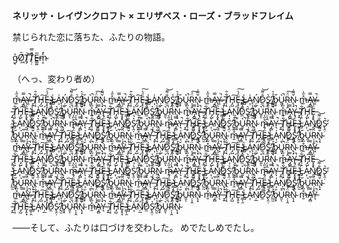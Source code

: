 <!-- title: 炎と飛翔 （第1巻） -->

**ネリッサ・レイヴンクロフト × エリザベス・ローズ・ブラッドフレイム**

禁じられた恋に落ちた、ふたりの物語。

g̷͐ͅO̸͖͑̄Ṯ̸̗͝T̸̖̣͊̿E̶̳͚̅ṃ̴̠̀̽

（へっ、変わり者め）

m̶̱̊̋̍A̷̡̻̿Y̵͉̚ ̵̞͍̇T̸̛̹̝͋̑H̴̡̺͠Ë̶̞̥̞́̍͠ ̴͇̩̯̔L̵̡̍A̷͎̍Ń̸̦̲D̷̼̐͌͝S̷̢̯̣͛̕ ̸̰̫̽̉͛b̷̥̟̆U̴͈͛̚ͅR̷̦̩̭̈́͠Ň̴̢͙͌͑
m̶̱̊̋̍A̷̡̻̿Y̵͉̚ ̵̞͍̇T̸̛̹̝͋̑H̴̡̺͠Ë̶̞̥̞́̍͠ ̴͇̩̯̔L̵̡̍A̷͎̍Ń̸̦̲D̷̼̐͌͝S̷̢̯̣͛̕ ̸̰̫̽̉͛b̷̥̟̆U̴͈͛̚ͅR̷̦̩̭̈́͠Ň̴̢͙͌͑
m̶̱̊̋̍A̷̡̻̿Y̵͉̚ ̵̞͍̇T̸̛̹̝͋̑H̴̡̺͠Ë̶̞̥̞́̍͠ ̴͇̩̯̔L̵̡̍A̷͎̍Ń̸̦̲D̷̼̐͌͝S̷̢̯̣͛̕ ̸̰̫̽̉͛b̷̥̟̆U̴͈͛̚ͅR̷̦̩̭̈́͠Ň̴̢͙͌͑
m̶̱̊̋̍A̷̡̻̿Y̵͉̚ ̵̞͍̇T̸̛̹̝͋̑H̴̡̺͠Ë̶̞̥̞́̍͠ ̴͇̩̯̔L̵̡̍A̷͎̍Ń̸̦̲D̷̼̐͌͝S̷̢̯̣͛̕ ̸̰̫̽̉͛b̷̥̟̆U̴͈͛̚ͅR̷̦̩̭̈́͠Ň̴̢͙͌͑
m̶̱̊̋̍A̷̡̻̿Y̵͉̚ ̵̞͍̇T̸̛̹̝͋̑H̴̡̺͠Ë̶̞̥̞́̍͠ ̴͇̩̯̔L̵̡̍A̷͎̍Ń̸̦̲D̷̼̐͌͝S̷̢̯̣͛̕ ̸̰̫̽̉͛b̷̥̟̆U̴͈͛̚ͅR̷̦̩̭̈́͠Ň̴̢͙͌͑
m̶̱̊̋̍A̷̡̻̿Y̵͉̚ ̵̞͍̇T̸̛̹̝͋̑H̴̡̺͠Ë̶̞̥̞́̍͠ ̴͇̩̯̔L̵̡̍A̷͎̍Ń̸̦̲D̷̼̐͌͝S̷̢̯̣͛̕ ̸̰̫̽̉͛b̷̥̟̆U̴͈͛̚ͅR̷̦̩̭̈́͠Ň̴̢͙͌͑
m̶̱̊̋̍A̷̡̻̿Y̵͉̚ ̵̞͍̇T̸̛̹̝͋̑H̴̡̺͠Ë̶̞̥̞́̍͠ ̴͇̩̯̔L̵̡̍A̷͎̍Ń̸̦̲D̷̼̐͌͝S̷̢̯̣͛̕ ̸̰̫̽̉͛b̷̥̟̆U̴͈͛̚ͅR̷̦̩̭̈́͠Ň̴̢͙͌͑
m̶̱̊̋̍A̷̡̻̿Y̵͉̚ ̵̞͍̇T̸̛̹̝͋̑H̴̡̺͠Ë̶̞̥̞́̍͠ ̴͇̩̯̔L̵̡̍A̷͎̍Ń̸̦̲D̷̼̐͌͝S̷̢̯̣͛̕ ̸̰̫̽̉͛b̷̥̟̆U̴͈͛̚ͅR̷̦̩̭̈́͠Ň̴̢͙͌͑
m̶̱̊̋̍A̷̡̻̿Y̵͉̚ ̵̞͍̇T̸̛̹̝͋̑H̴̡̺͠Ë̶̞̥̞́̍͠ ̴͇̩̯̔L̵̡̍A̷͎̍Ń̸̦̲D̷̼̐͌͝S̷̢̯̣͛̕ ̸̰̫̽̉͛b̷̥̟̆U̴͈͛̚ͅR̷̦̩̭̈́͠Ň̴̢͙͌͑
m̶̱̊̋̍A̷̡̻̿Y̵͉̚ ̵̞͍̇T̸̛̹̝͋̑H̴̡̺͠Ë̶̞̥̞́̍͠ ̴͇̩̯̔L̵̡̍A̷͎̍Ń̸̦̲D̷̼̐͌͝S̷̢̯̣͛̕ ̸̰̫̽̉͛b̷̥̟̆U̴͈͛̚ͅR̷̦̩̭̈́͠Ň̴̢͙͌͑
m̶̱̊̋̍A̷̡̻̿Y̵͉̚ ̵̞͍̇T̸̛̹̝͋̑H̴̡̺͠Ë̶̞̥̞́̍͠ ̴͇̩̯̔L̵̡̍A̷͎̍Ń̸̦̲D̷̼̐͌͝S̷̢̯̣͛̕ ̸̰̫̽̉͛b̷̥̟̆U̴͈͛̚ͅR̷̦̩̭̈́͠Ň̴̢͙͌͑
m̶̱̊̋̍A̷̡̻̿Y̵͉̚ ̵̞͍̇T̸̛̹̝͋̑H̴̡̺͠Ë̶̞̥̞́̍͠ ̴͇̩̯̔L̵̡̍A̷͎̍Ń̸̦̲D̷̼̐͌͝S̷̢̯̣͛̕ ̸̰̫̽̉͛b̷̥̟̆U̴͈͛̚ͅR̷̦̩̭̈́͠Ň̴̢͙͌͑
m̶̱̊̋̍A̷̡̻̿Y̵͉̚ ̵̞͍̇T̸̛̹̝͋̑H̴̡̺͠Ë̶̞̥̞́̍͠ ̴͇̩̯̔L̵̡̍A̷͎̍Ń̸̦̲D̷̼̐͌͝S̷̢̯̣͛̕ ̸̰̫̽̉͛b̷̥̟̆U̴͈͛̚ͅR̷̦̩̭̈́͠Ň̴̢͙͌͑
m̶̱̊̋̍A̷̡̻̿Y̵͉̚ ̵̞͍̇T̸̛̹̝͋̑H̴̡̺͠Ë̶̞̥̞́̍͠ ̴͇̩̯̔L̵̡̍A̷͎̍Ń̸̦̲D̷̼̐͌͝S̷̢̯̣͛̕ ̸̰̫̽̉͛b̷̥̟̆U̴͈͛̚ͅR̷̦̩̭̈́͠Ň̴̢͙͌͑
m̶̱̊̋̍A̷̡̻̿Y̵͉̚ ̵̞͍̇T̸̛̹̝͋̑H̴̡̺͠Ë̶̞̥̞́̍͠ ̴͇̩̯̔L̵̡̍A̷͎̍Ń̸̦̲D̷̼̐͌͝S̷̢̯̣͛̕ ̸̰̫̽̉͛b̷̥̟̆U̴͈͛̚ͅR̷̦̩̭̈́͠Ň̴̢͙͌͑
m̶̱̊̋̍A̷̡̻̿Y̵͉̚ ̵̞͍̇T̸̛̹̝͋̑H̴̡̺͠Ë̶̞̥̞́̍͠ ̴͇̩̯̔L̵̡̍A̷͎̍Ń̸̦̲D̷̼̐͌͝S̷̢̯̣͛̕ ̸̰̫̽̉͛b̷̥̟̆U̴͈͛̚ͅR̷̦̩̭̈́͠Ň̴̢͙͌͑
m̶̱̊̋̍A̷̡̻̿Y̵͉̚ ̵̞͍̇T̸̛̹̝͋̑H̴̡̺͠Ë̶̞̥̞́̍͠ ̴͇̩̯̔L̵̡̍A̷͎̍Ń̸̦̲D̷̼̐͌͝S̷̢̯̣͛̕ ̸̰̫̽̉͛b̷̥̟̆U̴͈͛̚ͅR̷̦̩̭̈́͠Ň̴̢͙͌͑
m̶̱̊̋̍A̷̡̻̿Y̵͉̚ ̵̞͍̇T̸̛̹̝͋̑H̴̡̺͠Ë̶̞̥̞́̍͠ ̴͇̩̯̔L̵̡̍A̷͎̍Ń̸̦̲D̷̼̐͌͝S̷̢̯̣͛̕ ̸̰̫̽̉͛b̷̥̟̆U̴͈͛̚ͅR̷̦̩̭̈́͠Ň̴̢͙͌͑
m̶̱̊̋̍A̷̡̻̿Y̵͉̚ ̵̞͍̇T̸̛̹̝͋̑H̴̡̺͠Ë̶̞̥̞́̍͠ ̴͇̩̯̔L̵̡̍A̷͎̍Ń̸̦̲D̷̼̐͌͝S̷̢̯̣͛̕ ̸̰̫̽̉͛b̷̥̟̆U̴͈͛̚ͅR̷̦̩̭̈́͠Ň̴̢͙͌͑
m̶̱̊̋̍A̷̡̻̿Y̵͉̚ ̵̞͍̇T̸̛̹̝͋̑H̴̡̺͠Ë̶̞̥̞́̍͠ ̴͇̩̯̔L̵̡̍A̷͎̍Ń̸̦̲D̷̼̐͌͝S̷̢̯̣͛̕ ̸̰̫̽̉͛b̷̥̟̆U̴͈͛̚ͅR̷̦̩̭̈́͠Ň̴̢͙͌͑
m̶̱̊̋̍A̷̡̻̿Y̵͉̚ ̵̞͍̇T̸̛̹̝͋̑H̴̡̺͠Ë̶̞̥̞́̍͠ ̴͇̩̯̔L̵̡̍A̷͎̍Ń̸̦̲D̷̼̐͌͝S̷̢̯̣͛̕ ̸̰̫̽̉͛b̷̥̟̆U̴͈͛̚ͅR̷̦̩̭̈́͠Ň̴̢͙͌͑
m̶̱̊̋̍A̷̡̻̿Y̵͉̚ ̵̞͍̇T̸̛̹̝͋̑H̴̡̺͠Ë̶̞̥̞́̍͠ ̴͇̩̯̔L̵̡̍A̷͎̍Ń̸̦̲D̷̼̐͌͝S̷̢̯̣͛̕ ̸̰̫̽̉͛b̷̥̟̆U̴͈͛̚ͅR̷̦̩̭̈́͠Ň̴̢͙͌͑
m̶̱̊̋̍A̷̡̻̿Y̵͉̚ ̵̞͍̇T̸̛̹̝͋̑H̴̡̺͠Ë̶̞̥̞́̍͠ ̴͇̩̯̔L̵̡̍A̷͎̍Ń̸̦̲D̷̼̐͌͝S̷̢̯̣͛̕ ̸̰̫̽̉͛b̷̥̟̆U̴͈͛̚ͅR̷̦̩̭̈́͠Ň̴̢͙͌͑
m̶̱̊̋̍A̷̡̻̿Y̵͉̚ ̵̞͍̇T̸̛̹̝͋̑H̴̡̺͠Ë̶̞̥̞́̍͠ ̴͇̩̯̔L̵̡̍A̷͎̍Ń̸̦̲D̷̼̐͌͝S̷̢̯̣͛̕ ̸̰̫̽̉͛b̷̥̟̆U̴͈͛̚ͅR̷̦̩̭̈́͠Ň̴̢͙͌͑
m̶̱̊̋̍A̷̡̻̿Y̵͉̚ ̵̞͍̇T̸̛̹̝͋̑H̴̡̺͠Ë̶̞̥̞́̍͠ ̴͇̩̯̔L̵̡̍A̷͎̍Ń̸̦̲D̷̼̐͌͝S̷̢̯̣͛̕ ̸̰̫̽̉͛b̷̥̟̆U̴͈͛̚ͅR̷̦̩̭̈́͠Ň̴̢͙͌͑
m̶̱̊̋̍A̷̡̻̿Y̵͉̚ ̵̞͍̇T̸̛̹̝͋̑H̴̡̺͠Ë̶̞̥̞́̍͠ ̴͇̩̯̔L̵̡̍A̷͎̍Ń̸̦̲D̷̼̐͌͝S̷̢̯̣͛̕ ̸̰̫̽̉͛b̷̥̟̆U̴͈͛̚ͅR̷̦̩̭̈́͠Ň̴̢͙͌͑
m̶̱̊̋̍A̷̡̻̿Y̵͉̚ ̵̞͍̇T̸̛̹̝͋̑H̴̡̺͠Ë̶̞̥̞́̍͠ ̴͇̩̯̔L̵̡̍A̷͎̍Ń̸̦̲D̷̼̐͌͝S̷̢̯̣͛̕ ̸̰̫̽̉͛b̷̥̟̆U̴͈͛̚ͅR̷̦̩̭̈́͠Ň̴̢͙͌͑
m̶̱̊̋̍A̷̡̻̿Y̵͉̚ ̵̞͍̇T̸̛̹̝͋̑H̴̡̺͠Ë̶̞̥̞́̍͠ ̴͇̩̯̔L̵̡̍A̷͎̍Ń̸̦̲D̷̼̐͌͝S̷̢̯̣͛̕ ̸̰̫̽̉͛b̷̥̟̆U̴͈͛̚ͅR̷̦̩̭̈́͠Ň̴̢͙͌͑
m̶̱̊̋̍A̷̡̻̿Y̵͉̚ ̵̞͍̇T̸̛̹̝͋̑H̴̡̺͠Ë̶̞̥̞́̍͠ ̴͇̩̯̔L̵̡̍A̷͎̍Ń̸̦̲D̷̼̐͌͝S̷̢̯̣͛̕ ̸̰̫̽̉͛b̷̥̟̆U̴͈͛̚ͅR̷̦̩̭̈́͠Ň̴̢͙͌͑
m̶̱̊̋̍A̷̡̻̿Y̵͉̚ ̵̞͍̇T̸̛̹̝͋̑H̴̡̺͠Ë̶̞̥̞́̍͠ ̴͇̩̯̔L̵̡̍A̷͎̍Ń̸̦̲D̷̼̐͌͝S̷̢̯̣͛̕ ̸̰̫̽̉͛b̷̥̟̆U̴͈͛̚ͅR̷̦̩̭̈́͠Ň̴̢͙͌͑
m̶̱̊̋̍A̷̡̻̿Y̵͉̚ ̵̞͍̇T̸̛̹̝͋̑H̴̡̺͠Ë̶̞̥̞́̍͠ ̴͇̩̯̔L̵̡̍A̷͎̍Ń̸̦̲D̷̼̐͌͝S̷̢̯̣͛̕ ̸̰̫̽̉͛b̷̥̟̆U̴͈͛̚ͅR̷̦̩̭̈́͠Ň̴̢͙͌͑

――そして、ふたりは口づけを交わした。
めでたしめでたし。
